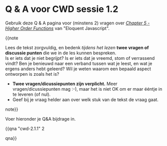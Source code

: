 # Q & A voor CWD sessie 1.2

Gebruik deze Q & A pagina voor (minstens 2) vragen over [_Chapter 5 - Higher Order Functions_](https://dwa-courses.firebaseapp.com/05_higher_order.html) van "Eloquent Javascript".


{{note
  
Lees de tekst zorgvuldig, en bedenk _tijdens het lezen_ **twee vragen of discussie punten** die we in de les kunnen bespreken.  
Is er iets dat je niet begrijpt? Is er iets dat je vreemd, stom of verrassend vindt? Ben je benieuwd naar een verband tussen wat je leest, en wat je ergens anders hebt geleerd? Wil je weten waarom een bepaald aspect ontworpen is zoals het is?

* **Twee vragen/dicussiepunten zijn verplicht.** Meer vragen/dicussiepunten mag :-), maar het is niet OK om er maar ééntje in te leveren (of nul).
* Geef bij je vraag helder aan over welk stuk van de tekst de vraag gaat.

note}}

Voer hieronder je Q&A bijdrage in.

{{qna "cwd-2.1.1" 2

qna}}
